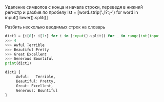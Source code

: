 Удаление символов с  конца и начала строки, переведя в нижний регистр и разбив по пробелу
lst = [word.strip('.,!?:;-') for word in input().lower().split()]

Разбить несколько вводимых строк на словарь

```python
dict1 = {i[0]: i[1:] for i in [input().split() for _ in range(int(input()))]}
>>> 4
>>> Awful Terrible
>>> Beautiful Pretty
>>> Great Excellent
>>> Generous Bountiful
print(dict1)

dict1 {
	 Awful:   Terrible,
	 Beautiful: Pretty,
	 Great: Excellent,
	 Generous: Bountiful	 
}
```